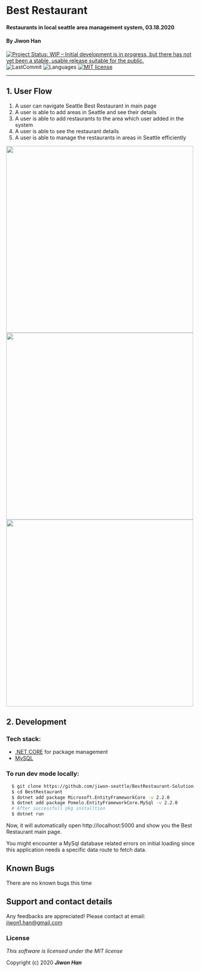 # Best Restaurant 

#### Restaurants in local seattle area management system, 03.18.2020

#### By **Jiwon Han**

<!-- [![Project Status: Inactive – The project has reached a stable, usable state but is no longer being actively developed; support/maintenance will be provided as time allows.](https://www.repostatus.org/badges/latest/inactive.svg)](https://www.repostatus.org/#inactive) -->
<!-- [![Project Status: Active – The project has reached a stable, usable state and is being actively developed.](https://www.repostatus.org/badges/latest/active.svg)](https://www.repostatus.org/#active) -->
[![Project Status: WIP – Initial development is in progress, but there has not yet been a stable, usable release suitable for the public.](https://www.repostatus.org/badges/latest/wip.svg)](https://www.repostatus.org/#wip)
![LastCommit](https://img.shields.io/github/last-commit/jiwon-seattle/VendorOrderTracker.Solution)
![Languages](https://img.shields.io/github/languages/top/jiwon-seattle/VendorOrderTracker.Solution)
[![MIT license](https://img.shields.io/badge/License-MIT-orange.svg)](https://lbesson.mit-license.org/)

---
## 1. User Flow
  1. A user can navigate Seattle Best Restaurant in main page
  2. A user is able to add areas in Seattle and see their details
  3. A user is able to add restaurants to the area which user added in the system
  4. A user is able to see the restaurant details
  5. A user is able to manage the restaurants in areas in Seattle efficiently

<image src="./BestRestaurant\wwwroot\img/Main.png" width="500px" />

<image src="./BestRestaurant\wwwroot\img/ListofAreas.png" width="500px" />

<image src="./BestRestaurant\wwwroot\img/AddRestaurant.png" width="500px" />

## 2. Development
### Tech stack:
+ [.NET CORE](https://dotnet.microsoft.com/download/dotnet-core/) for package management
+ [MySQL](https://dev.mysql.com/downloads/file/?id=484919) 

### To run dev mode locally:
```bash
  $ git clone https://github.com/jiwon-seattle/BestRestaurant-Solution.git
  $ cd BestRestaurant
  $ dotnet add package Microsoft.EntityFrameworkCore -v 2.2.0
  $ dotnet add package Pomelo.EntityFrameworkCore.MySql -v 2.2.0
  # After successfull pkg installtion
  $ dotnet run
```
Now, it will automatically open http://localhost:5000 and show you the Best Restaurant main page.

You might encounter a MySql database related errors on initial loading since this application needs a specific data route to fetch data.

## Known Bugs

There are no known bugs this time

## Support and contact details

Any feedbacks are appreciated! Please contact at email: jiwon1.han@gmail.com

### License

*This software is licensed under the MIT license*

Copyright (c) 2020 **_Jiwon Han_**
